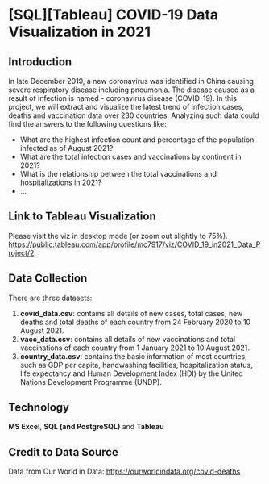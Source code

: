 # [SQL][Tableau] COVID-19 Data Visualization in 2021

## Introduction
In late December 2019, a new coronavirus was identified in China causing severe respiratory disease including pneumonia. The disease caused as a result of infection is named - coronavirus disease (COVID-19). In this project, we will extract and visualize the latest trend of infection cases, deaths and vaccination data over 230 countries. Analyzing such data could find the answers to the following questions like:
- What are the highest infection count and percentage of the population infected as of August 2021?
- What are the total infection cases and vaccinations by continent in 2021?
- What is the relationship between the total vaccinations and hospitalizations in 2021?
- ...

## Link to Tableau Visualization 
Please visit the viz in desktop mode (or zoom out slightly to 75%).
https://public.tableau.com/app/profile/mc7917/viz/COVID_19_in2021_Data_Project/2

## Data Collection
There are three datasets:
1. **covid_data.csv**: contains all details of new cases, total cases, new deaths and total deaths of each country from 24 February 2020 to 10 August 2021.
2. **vacc_data.csv**: contains all details of new vaccinations and total vaccinations of each country from 1 January 2021 to 10 August 2021.
3. **country_data.csv**: contains the basic information of most countries, such as GDP per capita, handwashing facilities, hospitalization status, life expectancy and Human Development Index (HDI) by the United Nations Development Programme (UNDP).

## Technology
**MS Excel**, **SQL (and PostgreSQL)** and **Tableau**

## Credit to Data Source
Data from Our World in Data: https://ourworldindata.org/covid-deaths
